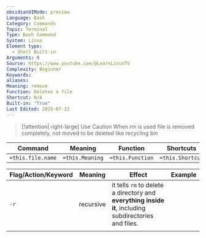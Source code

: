 ```yaml
---
obsidianUIMode: preview
Language: Bash
Category: Commands
Topic: Terminal
Type: Bash Command
System: Linux
Element type:
  - Shell Built-in
Arguments: N
Source: https://www.youtube.com/@LearnLinuxTV
Complexity: Beginner
Keywords: 
aliases: 
Meaning: remove
Function: Deletes a file
Shortcut: N/A
Built-in: "True"
Last Edited: 2025-07-22
---
```

> [!attention| right-large] Use Caution
> When rm is used file is removed completely, not moved to be deleted like recycling bin

| Command           | Meaning         | Function         | Shortcuts        |
| ----------------- | --------------- | ---------------- | ---------------- |
| `=this.file.name` | `=this.Meaning` | `=this.Function` | `=this.Shortcut` |

| Flag/Action/Keyword | Meaning   | Effect                                                                                                | Example |
| ------------------- | --------- | ----------------------------------------------------------------------------------------------------- | ------- |
| `-r`                | recursive | it tells `rm` to delete a directory and **everything inside it**, including subdirectories and files. |         |
|                     |           |                                                                                                       |         |
